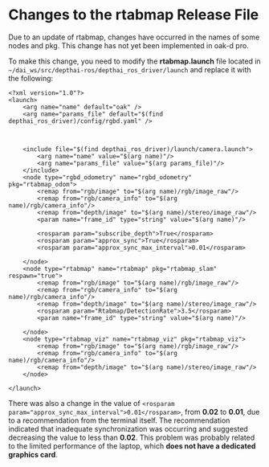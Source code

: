 # Changes to the rtabmap Release File

Due to an update of rtabmap, changes have occurred in the names of some nodes and pkg. 
This change has not yet been implemented in oak-d pro.

To make this change, you need to modify the **rtabmap.launch** file located in 
`~/dai_ws/src/depthai-ros/depthai_ros_driver/launch` 
and replace it with the following:

```
<?xml version="1.0"?>
<launch>
    <arg name="name" default="oak" />
    <arg name="params_file" default="$(find depthai_ros_driver)/config/rgbd.yaml" />



    <include file="$(find depthai_ros_driver)/launch/camera.launch">
        <arg name="name" value="$(arg name)"/>
        <arg name="params_file" value="$(arg params_file)"/>
    </include>
    <node type="rgbd_odometry" name="rgbd_odometry" pkg="rtabmap_odom">
        <remap from="rgb/image" to="$(arg name)/rgb/image_raw"/>
        <remap from="rgb/camera_info" to="$(arg name)/rgb/camera_info"/>
        <remap from="depth/image" to="$(arg name)/stereo/image_raw"/>
        <param name="frame_id" type="string" value="$(arg name)"/>

        <rosparam param="subscribe_depth">True</rosparam>
        <rosparam param="approx_sync">True</rosparam>
        <rosparam param="approx_sync_max_interval">0.01</rosparam>
        
    </node>
    <node type="rtabmap" name="rtabmap" pkg="rtabmap_slam" respawn="true">
        <remap from="rgb/image" to="$(arg name)/rgb/image_raw"/>
        <remap from="rgb/camera_info" to="$(arg name)/rgb/camera_info"/>
        <remap from="depth/image" to="$(arg name)/stereo/image_raw"/>
        <rosparam param="Rtabmap/DetectionRate">3.5</rosparam>
        <param name="frame_id" type="string" value="$(arg name)"/>

    </node>
    <node type="rtabmap_viz" name="rtabmap_viz" pkg="rtabmap_viz">
        <remap from="rgb/image" to="$(arg name)/rgb/image_raw"/>
        <remap from="rgb/camera_info" to="$(arg name)/rgb/camera_info"/>
        <remap from="depth/image" to="$(arg name)/stereo/image_raw"/>
    </node>

</launch>
```
There was also a change in the value of `<rosparam param="approx_sync_max_interval">0.01</rosparam>`, from **0.02** to **0.01**, due to a recommendation from the terminal itself. The recommendation indicated that inadequate synchronization was occurring and suggested decreasing the value to less than **0.02**. This problem was probably related to the limited performance of the laptop, which **does not have a dedicated graphics card**.

